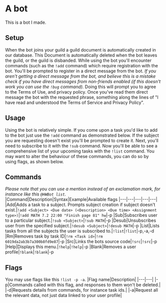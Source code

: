 # A bot
This is a bot I made.

## Setup
When the bot joins your guild a guild document is automatically created in our database. This Document is automatically deleted when the bot leaves the guild, or the guild is disbanded. While using the bot you'll encounter commands (such as the `!add` command) which require registration with the bot. You'll be prompted to register in a direct message from the bot. *If you aren't getting a direct message from the bot, and believe this is a mistake check if you have direct messages from non-friends enabled (if this doesn't work you can use the `!bug` command).*  Doing this will prompt you to agree to the Terms of Use, and privacy policy. Once you've read them direct message the bot with the requested phrase, something along the lines of "I have read and understood the Terms of Service and Privacy Policy".

## Usage
Using the bot is relatively simple. If you come upon a task you'd like to add to the bot just use the `!add` command as demonstrated below. If the subject you are requesting doesn't exist you'll be prompted to create it. Next, you'll need to subscribe to it with the `!sub` command. Now you'll be able to see a comprehensive list of your upcoming tasks with the `!list` command. You may want to alter the behaviour of these commands, you can do so by using flags, as shown below.

## Commands
*Please note that you can use a mention instead of an exclamation mark, for instance like this `@HWBot list`.*
|Command|Description|Syntax|Example|Available flags
|---|---|---|---|---|
|Add|Adds a task to a subject. Prompts subject creation if subject doesn't exist.|`!add <Subject> <Due date> (<Description> <Due time> <Assignment type>)`|`!add MATH 7.2 22:00 "Finish page 81" hw`|-p
|Sub|Subscribes user to a particular subject.|`!sub <Subject>`|`!sub MATH`|-p
|Desub|Unsubscribes user from the specified subject.|`!desub <Subject>`|`!desub MATH`|-p
|List|Lists tasks from all the subjects the user is subscribed to.|`!list`|`!list`|-p,-a,-d
|Rm|Removes task by task ID|`!rm <Task id>`|`!rm 6019da2ab3b7a300b8fd9e87`|-p
|Src|Links the bots source code|`!src`|`!src`|-p
|Help|Displays this menu.|`!help`|`!help`|-p
|Blank|Removes a user profile|`!blank`|`!blank`|-p

## Flags
You may use flags like this `!list -p -a`.
|Flag name|Description|
|---|---|
|-p|Commands called with this flag, and responses to them won't be deleted.|
|-d|Requests details from commands, for instance task ids.|
|-a|Request all the relevant data, not just data linked to your user profile|
